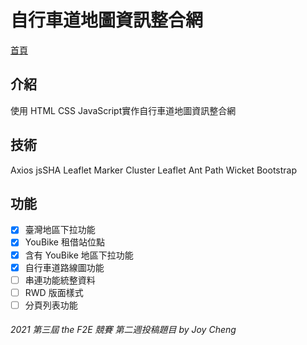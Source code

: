 
# 自行車道地圖資訊整合網
[首頁](https://joy-port.github.io/thef2e-week2/)

## 介紹
使用 HTML CSS JavaScript實作自行車道地圖資訊整合網

## 技術
Axios
jsSHA
Leaflet
Marker Cluster
Leaflet Ant Path
Wicket
Bootstrap

## 功能
- [x] 臺灣地區下拉功能
- [x] YouBike 租借站位點
- [x] 含有 YouBike 地區下拉功能
- [x] 自行車道路線圖功能
- [ ] 串連功能統整資料
- [ ] RWD 版面樣式
- [ ] 分頁列表功能

###### 2021 第三屆 the F2E 競賽 第二週投稿題目 by Joy Cheng
